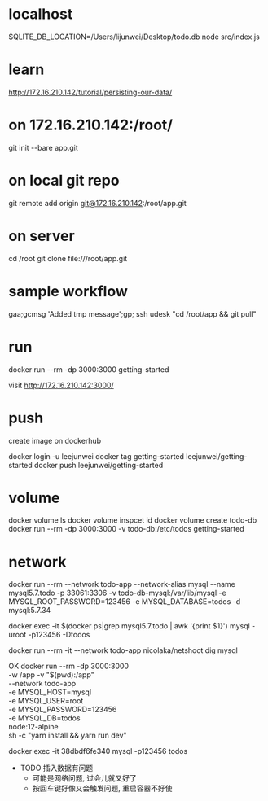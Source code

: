 # localhost

SQLITE_DB_LOCATION=/Users/lijunwei/Desktop/todo.db node src/index.js

# learn

http://172.16.210.142/tutorial/persisting-our-data/

# on 172.16.210.142:/root/
git init --bare app.git

# on local git repo
git remote add origin git@172.16.210.142:/root/app.git

# on server

cd /root
git clone file:///root/app.git

# sample workflow

gaa;gcmsg 'Added tmp message';gp; ssh udesk "cd /root/app && git pull"

# run

docker run --rm -dp 3000:3000 getting-started

visit http://172.16.210.142:3000/

# push

create image on dockerhub

docker login -u leejunwei
docker tag getting-started leejunwei/getting-started
docker push leejunwei/getting-started

# volume

docker volume ls
docker volume inspcet id
docker volume create todo-db
docker run --rm -dp 3000:3000 -v todo-db:/etc/todos getting-started

# network

docker run --rm --network todo-app --network-alias mysql --name mysql5.7.todo -p 33061:3306 -v todo-db-mysql:/var/lib/mysql -e MYSQL_ROOT_PASSWORD=123456 -e MYSQL_DATABASE=todos -d mysql:5.7.34

docker exec -it $(docker ps|grep mysql5.7.todo | awk '{print $1}') mysql -uroot -p123456 -Dtodos

docker run --rm -it --network todo-app nicolaka/netshoot
dig mysql

OK
docker run --rm -dp 3000:3000 \
  -w /app -v "$(pwd):/app" \
  --network todo-app \
  -e MYSQL_HOST=mysql \
  -e MYSQL_USER=root \
  -e MYSQL_PASSWORD=123456 \
  -e MYSQL_DB=todos \
  node:12-alpine \
  sh -c "yarn install && yarn run dev"

docker exec -it 38dbdf6fe340 mysql -p123456 todos

+ TODO 插入数据有问题
    + 可能是网络问题, 过会儿就又好了
    + 按回车键好像又会触发问题, 重启容器不好使
